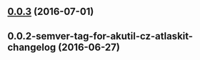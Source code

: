 <a name="0.0.3"></a>
## [0.0.3](https://aui-team-bot/https://bitbucket.org/atlassian/atlaskit-spike/compare/0.0.2-semver-tag-for-akutil-cz-atlaskit-changelog...v0.0.3) (2016-07-01)



<a name="0.0.2-semver-tag-for-akutil-cz-atlaskit-changelog"></a>
## 0.0.2-semver-tag-for-akutil-cz-atlaskit-changelog (2016-06-27)



